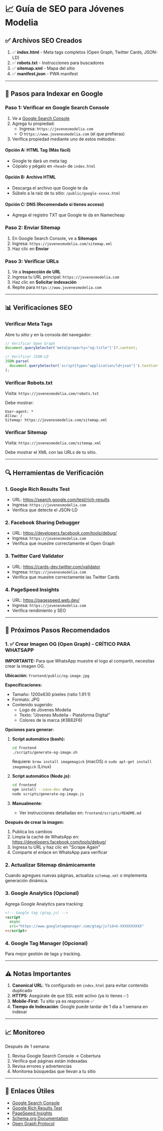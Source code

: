 # 📈 Guía de SEO para Jóvenes Modelia

## ✅ Archivos SEO Creados

1. ✅ **index.html** - Meta tags completos (Open Graph, Twitter Cards, JSON-LD)
2. ✅ **robots.txt** - Instrucciones para buscadores
3. ✅ **sitemap.xml** - Mapa del sitio
4. ✅ **manifest.json** - PWA manifest

---

## 🚀 Pasos para Indexar en Google

### Paso 1: Verificar en Google Search Console

1. Ve a [Google Search Console](https://search.google.com/search-console)
2. Agrega tu propiedad:
   - Ingresa: `https://jovenesmodelia.com`
   - O `https://www.jovenesmodelia.com` (el que prefieras)
3. Verifica propiedad mediante uno de estos métodos:

#### Opción A: HTML Tag (Más fácil)

- Google te dará un meta tag
- Cópialo y pégalo en `<head>` de `index.html`

#### Opción B: Archivo HTML

- Descarga el archivo que Google te da
- Súbelo a la raíz de tu sitio: `/public/google-xxxxx.html`

#### Opción C: DNS (Recomendado si tienes acceso)

- Agrega el registro TXT que Google te da en Namecheap

### Paso 2: Enviar Sitemap

1. En Google Search Console, ve a **Sitemaps**
2. Ingresa: `https://jovenesmodelia.com/sitemap.xml`
3. Haz clic en **Enviar**

### Paso 3: Verificar URLs

1. Ve a **Inspección de URL**
2. Ingresa tu URL principal: `https://jovenesmodelia.com`
3. Haz clic en **Solicitar indexación**
4. Repite para `https://www.jovenesmodelia.com`

---

## 📊 Verificaciones SEO

### Verificar Meta Tags

Abre tu sitio y en la consola del navegador:

```javascript
// Verificar Open Graph
document.querySelector('meta[property="og:title"]')?.content;

// Verificar JSON-LD
JSON.parse(
  document.querySelector('script[type="application/ld+json"]').textContent
);
```

### Verificar Robots.txt

Visita: `https://jovenesmodelia.com/robots.txt`

Debe mostrar:

```
User-agent: *
Allow: /
Sitemap: https://jovenesmodelia.com/sitemap.xml
```

### Verificar Sitemap

Visita: `https://jovenesmodelia.com/sitemap.xml`

Debe mostrar el XML con las URLs de tu sitio.

---

## 🔍 Herramientas de Verificación

### 1. Google Rich Results Test

- URL: https://search.google.com/test/rich-results
- Ingresa: `https://jovenesmodelia.com`
- Verifica que detecte el JSON-LD

### 2. Facebook Sharing Debugger

- URL: https://developers.facebook.com/tools/debug/
- Ingresa: `https://jovenesmodelia.com`
- Verifica que muestre correctamente el Open Graph

### 3. Twitter Card Validator

- URL: https://cards-dev.twitter.com/validator
- Ingresa: `https://jovenesmodelia.com`
- Verifica que muestre correctamente las Twitter Cards

### 4. PageSpeed Insights

- URL: https://pagespeed.web.dev/
- Ingresa: `https://jovenesmodelia.com`
- Verifica rendimiento y SEO

---

## 📝 Próximos Pasos Recomendados

### 1. ✅ Crear Imagen OG (Open Graph) - CRÍTICO PARA WHATSAPP

**IMPORTANTE:** Para que WhatsApp muestre el logo al compartir, necesitas crear la imagen OG.

**Ubicación:** `frontend/public/og-image.jpg`

**Especificaciones:**

- Tamaño: 1200x630 píxeles (ratio 1.91:1)
- Formato: JPG
- Contenido sugerido:
  - Logo de Jóvenes Modelia
  - Texto: "Jóvenes Modelia - Plataforma Digital"
  - Colores de la marca (#3B82F6)

**Opciones para generar:**

1. **Script automático (bash):**

   ```bash
   cd frontend
   ./scripts/generate-og-image.sh
   ```

   Requiere: `brew install imagemagick` (macOS) o `sudo apt-get install imagemagick` (Linux)

2. **Script automático (Node.js):**

   ```bash
   cd frontend
   npm install --save-dev sharp
   node scripts/generate-og-image.js
   ```

3. **Manualmente:**
   - Ver instrucciones detalladas en: `frontend/scripts/README.md`

**Después de crear la imagen:**

1. Publica los cambios
2. Limpia la caché de WhatsApp en: https://developers.facebook.com/tools/debug/
3. Ingresa tu URL y haz clic en "Scrape Again"
4. Comparte el enlace en WhatsApp para verificar

### 2. Actualizar Sitemap dinámicamente

Cuando agregues nuevas páginas, actualiza `sitemap.xml` o implementa generación dinámica.

### 3. Google Analytics (Opcional)

Agrega Google Analytics para tracking:

```html
<!-- Google tag (gtag.js) -->
<script
  async
  src="https://www.googletagmanager.com/gtag/js?id=G-XXXXXXXXXX"
></script>
```

### 4. Google Tag Manager (Opcional)

Para mejor gestión de tags y tracking.

---

## ⚠️ Notas Importantes

1. **Canonical URL**: Ya configurado en `index.html` para evitar contenido duplicado
2. **HTTPS**: Asegúrate de que SSL esté activo (ya lo tienes ✅)
3. **Mobile-First**: Tu sitio ya es responsive ✅
4. **Tiempo de Indexación**: Google puede tardar de 1 día a 1 semana en indexar

---

## 📈 Monitoreo

Después de 1 semana:

1. Revisa Google Search Console → Cobertura
2. Verifica qué páginas están indexadas
3. Revisa errores y advertencias
4. Monitorea búsquedas que llevan a tu sitio

---

## 🔗 Enlaces Útiles

- [Google Search Console](https://search.google.com/search-console)
- [Google Rich Results Test](https://search.google.com/test/rich-results)
- [PageSpeed Insights](https://pagespeed.web.dev/)
- [Schema.org Documentation](https://schema.org/)
- [Open Graph Protocol](https://ogp.me/)
